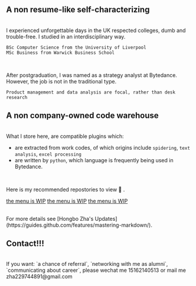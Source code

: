 ## A non resume-like self-characterizing 
 <br/> 
I experienced unforgettable days in the UK respected colleges, dumb and trouble-free. I studied in an interdisciplinary way.

   
    BSc Computer Science from the University of Liverpool
    MSc Business from Warwick Business School

<br/>   

After postgraduation, I was named as a strategy analyst at Bytedance. However, the job is not in the traditional type.

    Product management and data analysis are focal, rather than desk research


## A non company-owned code warehouse
 <br/> 
What I store here, are compatible plugins which:

-   are extracted from work codes, of which origins include `spidering`, `text analysis`, `excel processing`
-   are written by `python`, which language is frequently being used in Bytedance. 
 
 <br/> 
 
Here is my recommended repostories to view    :love_you_gesture:  .

[the menu is WIP](https://guides.github.com/features/mastering-markdown/)
[the menu is WIP](https://guides.github.com/features/mastering-markdown/)
[the menu is WIP](https://guides.github.com/features/mastering-markdown/)


 <br/> 
For more details see [Hongbo Zha's Updates](https://guides.github.com/features/mastering-markdown/).


## Contact!!!
 <br/> 
If you want: `a chance of referral`, `networking with me as alumni`, `communicating about career`, please wechat me 15162140513 or mail me zha229744891@gmail.com
